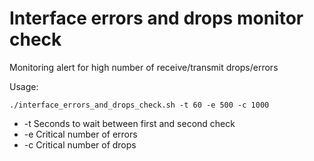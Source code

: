 # Interface errors and drops monitor check
Monitoring alert for high number of receive/transmit drops/errors

Usage:

`./interface_errors_and_drops_check.sh -t 60 -e 500 -c 1000`
* -t Seconds to wait between first and second check
* -e Critical number of errors
* -c Critical number of drops
